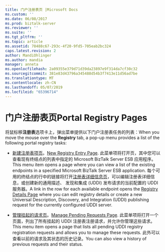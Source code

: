 ```yaml
---
title: 门户注册表页 |Microsoft Docs
ms.custom: ''
ms.date: 06/08/2017
ms.prod: biztalk-server
ms.reviewer: ''
ms.suite: ''
ms.tgt_pltfrm: ''
ms.topic: article
ms.assetid: 78488c67-293c-4f20-9fd5-705eab2bc324
caps.latest.revision: 2
author: MandiOhlinger
ms.author: mandia
manager: anneta
ms.openlocfilehash: 2a09355e379d71d39da23897e9f314da7cf30c32
ms.sourcegitcommit: 381e83d43796a345488d54b3f7413e11d56ad7be
ms.translationtype: MT
ms.contentlocale: zh-CN
ms.lasthandoff: 05/07/2019
ms.locfileid: "65396714"
---
```

# <a name="portal-registry-pages"></a><span data-ttu-id="4b47d-102">门户注册表页</span><span class="sxs-lookup"><span data-stu-id="4b47d-102">Portal Registry Pages</span></span>
<span data-ttu-id="4b47d-103">将鼠标移**注册表**选项卡上，弹出菜单提供以下门户注册表任务的列表：</span><span class="sxs-lookup"><span data-stu-id="4b47d-103">When you move the mouse over the **Registry** tab, a pop-up menu provides a list of the following portal registry tasks:</span></span>  
  
-   <span data-ttu-id="4b47d-104">[新建注册表项页](../esb-toolkit/new-registry-entry-page.md)。</span><span class="sxs-lookup"><span data-stu-id="4b47d-104">[New Registry Entry Page](../esb-toolkit/new-registry-entry-page.md).</span></span> <span data-ttu-id="4b47d-105">此菜单项将打开页，其中您可以查看现有终结点的列表中指定的 Microsoft BizTalk Server ESB 应用程序。</span><span class="sxs-lookup"><span data-stu-id="4b47d-105">This menu item opens a page where you can view a list of the existing endpoints in a specified Microsoft BizTalk Server ESB application.</span></span> <span data-ttu-id="4b47d-106">每个可用的终结点的行中的链接将打开[注册表详细信息页](../esb-toolkit/registry-details-page.md)，可以编辑注册表详细信息，或创建新的通用描述、 发现和集成 (UDDI) 发布请求的当前配置的 UDDI 服务器。</span><span class="sxs-lookup"><span data-stu-id="4b47d-106">A link in the row for each available endpoint opens the [Registry Details Page](../esb-toolkit/registry-details-page.md) where you can edit registry details or create a new Universal Description, Discovery, and Integration (UDDI) publishing request for the currently configured UDDI server.</span></span>  
  
-   <span data-ttu-id="4b47d-107">[管理挂起的请求页](../esb-toolkit/manage-pending-requests-page.md)。</span><span class="sxs-lookup"><span data-stu-id="4b47d-107">[Manage Pending Requests Page](../esb-toolkit/manage-pending-requests-page.md).</span></span> <span data-ttu-id="4b47d-108">此菜单项将打开一个页面，列出了所有挂起的 UDDI 注册表注册请求，并允许你管理这些请求。</span><span class="sxs-lookup"><span data-stu-id="4b47d-108">This menu item opens a page that lists all pending UDDI registry registration requests and allows you to manage these requests.</span></span> <span data-ttu-id="4b47d-109">此外可以查看以前的请求及其状态的历史记录。</span><span class="sxs-lookup"><span data-stu-id="4b47d-109">You can also view a history of previous requests and their status.</span></span>
